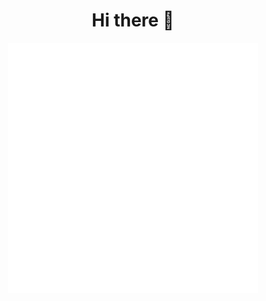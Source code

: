 <h1 align="center"> Hi there 👋</h1> 

<div align="center"> <img src="example.svg" width="400" height="400" alt="css-in-readme"> <div/>
